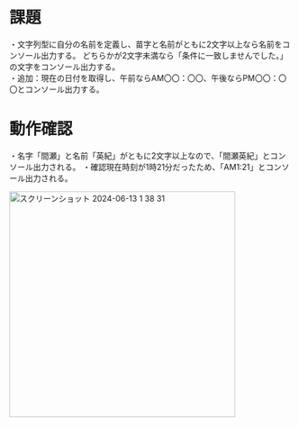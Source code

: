 # 課題
・文字列型に自分の名前を定義し、苗字と名前がともに2文字以上なら名前をコンソール出力する。
どちらかが2文字未満なら「条件に一致しませんでした。」の文字をコンソール出力する。<br>
・追加：現在の日付を取得し、午前ならAM〇〇：〇〇、午後ならPM〇〇：〇〇とコンソール出力する。

# 動作確認
・名字「間瀬」と名前「英紀」がともに2文字以上なので、「間瀬英紀」とコンソール出力される。
・確認現在時刻が1時21分だったため、「AM1:21」とコンソール出力される。

<img width="401" alt="スクリーンショット 2024-06-13 1 38 31" src="https://github.com/masehideki/New-Java-5/assets/135149708/a7aa9e28-f9de-44c1-9af7-eed9218909a0">
